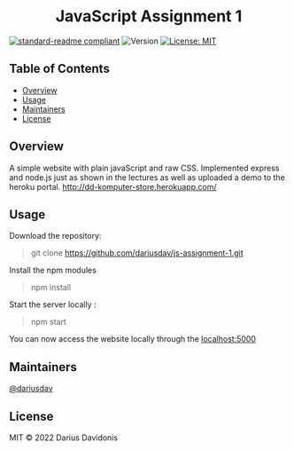 <h1 align="center">JavaScript Assignment 1</h1>
<p align="center">
</p>

[![standard-readme compliant](https://img.shields.io/badge/standard--readme-OK-green.svg?style=flat-square)](https://github.com/RichardLitt/standard-readme)
  <img alt="Version" src="https://img.shields.io/badge/version-0.1-blue.svg?cacheSeconds=2592000" />
  <a href="#" target="_blank">
    <img alt="License: MIT" src="https://img.shields.io/badge/License-MIT-yellow.svg" />
  </a>


## Table of Contents
-  [Overview](#Overview)
-  [Usage](#Usage)
-  [Maintainers](#maintainers)
-  [License](#license)
## Overview
A simple website with plain javaScript and raw CSS. Implemented express and node.js just as shown in the lectures as well as uploaded a demo to the heroku portal.
http://dd-komputer-store.herokuapp.com/

## Usage

Download the repository:

> git clone https://github.com/dariusdav/js-assignment-1.git

Install the npm modules

> npm install

Start the server locally :

> npm start

You can now access the website locally through the [localhost:5000](localhost:5000)
## Maintainers

[@dariusdav](https://github.com/dariusdav)

## License

MIT © 2022  Darius Davidonis

